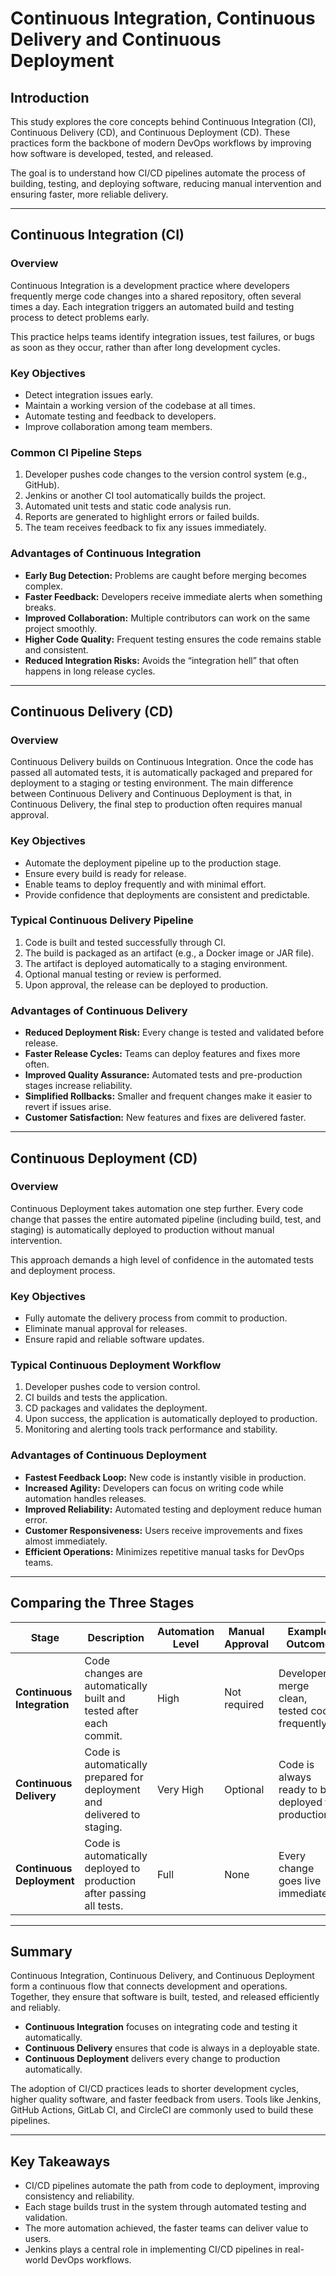 # Continuous Integration, Continuous Delivery and Continuous Deployment

## Introduction
This study explores the core concepts behind Continuous Integration (CI), Continuous Delivery (CD), and Continuous Deployment (CD). These practices form the backbone of modern DevOps workflows by improving how software is developed, tested, and released.  

The goal is to understand how CI/CD pipelines automate the process of building, testing, and deploying software, reducing manual intervention and ensuring faster, more reliable delivery.

---

## Continuous Integration (CI)

### Overview
Continuous Integration is a development practice where developers frequently merge code changes into a shared repository, often several times a day. Each integration triggers an automated build and testing process to detect problems early.

This practice helps teams identify integration issues, test failures, or bugs as soon as they occur, rather than after long development cycles.

### Key Objectives
- Detect integration issues early.
- Maintain a working version of the codebase at all times.
- Automate testing and feedback to developers.
- Improve collaboration among team members.

### Common CI Pipeline Steps
1. Developer pushes code changes to the version control system (e.g., GitHub).
2. Jenkins or another CI tool automatically builds the project.
3. Automated unit tests and static code analysis run.
4. Reports are generated to highlight errors or failed builds.
5. The team receives feedback to fix any issues immediately.

### Advantages of Continuous Integration
- **Early Bug Detection:** Problems are caught before merging becomes complex.
- **Faster Feedback:** Developers receive immediate alerts when something breaks.
- **Improved Collaboration:** Multiple contributors can work on the same project smoothly.
- **Higher Code Quality:** Frequent testing ensures the code remains stable and consistent.
- **Reduced Integration Risks:** Avoids the “integration hell” that often happens in long release cycles.

---

## Continuous Delivery (CD)

### Overview
Continuous Delivery builds on Continuous Integration. Once the code has passed all automated tests, it is automatically packaged and prepared for deployment to a staging or testing environment. The main difference between Continuous Delivery and Continuous Deployment is that, in Continuous Delivery, the final step to production often requires manual approval.

### Key Objectives
- Automate the deployment pipeline up to the production stage.
- Ensure every build is ready for release.
- Enable teams to deploy frequently and with minimal effort.
- Provide confidence that deployments are consistent and predictable.

### Typical Continuous Delivery Pipeline
1. Code is built and tested successfully through CI.
2. The build is packaged as an artifact (e.g., a Docker image or JAR file).
3. The artifact is deployed automatically to a staging environment.
4. Optional manual testing or review is performed.
5. Upon approval, the release can be deployed to production.

### Advantages of Continuous Delivery
- **Reduced Deployment Risk:** Every change is tested and validated before release.
- **Faster Release Cycles:** Teams can deploy features and fixes more often.
- **Improved Quality Assurance:** Automated tests and pre-production stages increase reliability.
- **Simplified Rollbacks:** Smaller and frequent changes make it easier to revert if issues arise.
- **Customer Satisfaction:** New features and fixes are delivered faster.

---

## Continuous Deployment (CD)

### Overview
Continuous Deployment takes automation one step further. Every code change that passes the entire automated pipeline (including build, test, and staging) is automatically deployed to production without manual intervention.  

This approach demands a high level of confidence in the automated tests and deployment process.

### Key Objectives
- Fully automate the delivery process from commit to production.
- Eliminate manual approval for releases.
- Ensure rapid and reliable software updates.

### Typical Continuous Deployment Workflow
1. Developer pushes code to version control.
2. CI builds and tests the application.
3. CD packages and validates the deployment.
4. Upon success, the application is automatically deployed to production.
5. Monitoring and alerting tools track performance and stability.

### Advantages of Continuous Deployment
- **Fastest Feedback Loop:** New code is instantly visible in production.
- **Increased Agility:** Developers can focus on writing code while automation handles releases.
- **Improved Reliability:** Automated testing and deployment reduce human error.
- **Customer Responsiveness:** Users receive improvements and fixes almost immediately.
- **Efficient Operations:** Minimizes repetitive manual tasks for DevOps teams.

---

## Comparing the Three Stages

| Stage | Description | Automation Level | Manual Approval | Example Outcome |
|-------|--------------|------------------|-----------------|----------------|
| **Continuous Integration** | Code changes are automatically built and tested after each commit. | High | Not required | Developers merge clean, tested code frequently. |
| **Continuous Delivery** | Code is automatically prepared for deployment and delivered to staging. | Very High | Optional | Code is always ready to be deployed to production. |
| **Continuous Deployment** | Code is automatically deployed to production after passing all tests. | Full | None | Every change goes live immediately. |

---

## Summary
Continuous Integration, Continuous Delivery, and Continuous Deployment form a continuous flow that connects development and operations. Together, they ensure that software is built, tested, and released efficiently and reliably.

- **Continuous Integration** focuses on integrating code and testing it automatically.
- **Continuous Delivery** ensures that code is always in a deployable state.
- **Continuous Deployment** delivers every change to production automatically.

The adoption of CI/CD practices leads to shorter development cycles, higher quality software, and faster feedback from users. Tools like Jenkins, GitHub Actions, GitLab CI, and CircleCI are commonly used to build these pipelines.

---

## Key Takeaways
- CI/CD pipelines automate the path from code to deployment, improving consistency and reliability.
- Each stage builds trust in the system through automated testing and validation.
- The more automation achieved, the faster teams can deliver value to users.
- Jenkins plays a central role in implementing CI/CD pipelines in real-world DevOps workflows.
